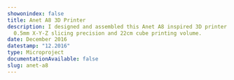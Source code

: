 ```yaml
---
showonindex: false
title: Anet A8 3D Printer
description: I designed and assembled this Anet A8 inspired 3D printer with a
  0.5mm X-Y-Z slicing precision and 22cm cube printing volume.
date: December 2016
datestamp: "12.2016"
type: Microproject
documentationAvailable: false
slug: anet-a8
---
```

